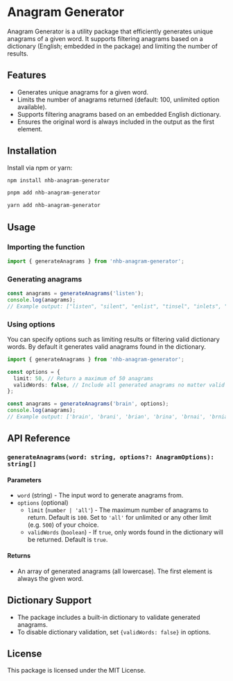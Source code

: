 # Anagram Generator

Anagram Generator is a utility package that efficiently generates unique anagrams of a given word. It supports filtering anagrams based on a dictionary (English; embedded in the package) and limiting the number of results.

## Features

- Generates unique anagrams for a given word.
- Limits the number of anagrams returned (default: 100, unlimited option available).
- Supports filtering anagrams based on an embedded English dictionary.
- Ensures the original word is always included in the output as the first element.

## Installation

Install via npm or yarn:

```sh
npm install nhb-anagram-generator
```

```sh
pnpm add nhb-anagram-generator
```

```sh
yarn add nhb-anagram-generator
```

## Usage

### Importing the function

```ts
import { generateAnagrams } from 'nhb-anagram-generator';
```

### Generating anagrams

```ts
const anagrams = generateAnagrams('listen');
console.log(anagrams);
// Example output: ["listen", "silent", "enlist", "tinsel", "inlets", "slinte"]
```

### Using options

You can specify options such as limiting results or filtering valid dictionary words. By default it generates valid anagrams found in the dictionary.

```ts
import { generateAnagrams } from 'nhb-anagram-generator';

const options = {
  limit: 50, // Return a maximum of 50 anagrams
  validWords: false, // Include all generated anagrams no matter valid or invalid (not found in dictionary)
};

const anagrams = generateAnagrams('brain', options);
console.log(anagrams);
// Example output: ['brain', 'brani', 'brian', 'brina', 'brnai', 'brnia', 'barin', ...]
```

## API Reference

### `generateAnagrams(word: string, options?: AnagramOptions): string[]`

#### Parameters

- `word` (string) - The input word to generate anagrams from.
- `options` (optional)
  - `limit` (`number | 'all'`) - The maximum number of anagrams to return. Default is `100`. Set to `'all'` for unlimited or any other limit (e.g. `500`) of your choice.
  - `validWords` (`boolean`) - If `true`, only words found in the dictionary will be returned. Default is `true`.

#### Returns

- An array of generated anagrams (all lowercase). The first element is always the given word.

## Dictionary Support

- The package includes a built-in dictionary to validate generated anagrams.
- To disable dictionary validation, set `{validWords: false}` in options.

## License

This package is licensed under the MIT License.

